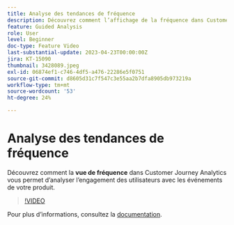 ```yaml
---
title: Analyse des tendances de fréquence
description: Découvrez comment l’affichage de la fréquence dans Customer Journey Analytics vous permet d’analyser l’engagement des utilisateurs avec les événements de votre produit.
feature: Guided Analysis
role: User
level: Beginner
doc-type: Feature Video
last-substantial-update: 2023-04-23T00:00:00Z
jira: KT-15090
thumbnail: 3428089.jpeg
exl-id: 06874ef1-c746-4df5-a476-22286e5f0751
source-git-commit: d8605d31c7f547c3e55aa2b7dfa8905db973219a
workflow-type: tm+mt
source-wordcount: '53'
ht-degree: 24%

---
```


# Analyse des tendances de fréquence

Découvrez comment la **vue de fréquence** dans Customer Journey Analytics vous permet d’analyser l’engagement des utilisateurs avec les événements de votre produit.

>[!VIDEO](https://video.tv.adobe.com/v/3428089/?learn=on)

Pour plus dʼinformations, consultez la [documentation](https://experienceleague.adobe.com/en/docs/analytics-platform/using/guided-analysis/trends/frequency).

